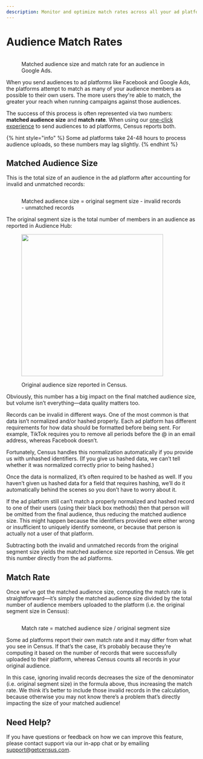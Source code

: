```yaml
---
description: Monitor and optimize match rates across all your ad platforms in Audience Hub
---
```


# Audience Match Rates

<figure><img src="../../.gitbook/assets/match rates 2.png" alt=""><figcaption><p>Matched audience size and match rate for an audience in Google Ads.</p></figcaption></figure>

When you send audiences to ad platforms like Facebook and Google Ads, the platforms attempt to match as many of your audience members as possible to their own users. The more users they're able to match, the greater your reach when running campaigns against those audiences.

The success of this process is often represented via two numbers: **matched audience size** and **match rate**_._ When using our [one-click experience](../syncing-segments.md#one-click-experience-for-a-d-platforms) to send audiences to ad platforms, Census reports both.

{% hint style="info" %}
Some ad platforms take 24-48 hours to process audience uploads, so these numbers may lag slightly.
{% endhint %}

## Matched Audience Size

This is the total size of an audience in the ad platform after accounting for invalid and unmatched records:

<figure><img src="https://lh7-us.googleusercontent.com/ILe8lQzEbZjDbgDTxdEiKt1Qx26jsU_ar1A3X4HYK2GUS7yytasg8F3RQ_hrOQqtiAnc-yOOaCzlge1LaiFlvWb9wtd-uzcNIpLfIf6nlpgZNC9yPWrf4NuLY_hABPyrdGYn_qK-Np4JGrn6VC5AarY" alt=""><figcaption><p>Matched audience size = original segment size - invalid records - unmatched records</p></figcaption></figure>

The original segment size is the total number of members in an audience as reported in Audience Hub:

<figure><img src="https://lh7-us.googleusercontent.com/Z_b6wlipQZl0BZhpyw61haGdghxW9JHXNZLiOaucYZ8gWC51oeTM6NdV6SmetL_Upz03gbKi_kcKiL7BVRwSn4t4qCC2DfRJOG9dBM3ZmhUfrsJ-8Bm_xhgBOct_kWofzjy68U3ntcUMFLFcIqzFTWE" alt="" width="375"><figcaption><p>Original audience size reported in Census.</p></figcaption></figure>

Obviously, this number has a big impact on the final matched audience size, but volume isn’t everything—data quality matters too.

Records can be invalid in different ways. One of the most common is that data isn’t normalized and/or hashed properly. Each ad platform has different requirements for how data should be formatted before being sent. For example, TikTok requires you to remove all periods before the @ in an email address, whereas Facebook doesn’t.

Fortunately, Census handles this normalization automatically if you provide us with unhashed identifiers. (If you give us hashed data, we can’t tell whether it was normalized correctly prior to being hashed.)

Once the data is normalized, it’s often required to be hashed as well. If you haven’t given us hashed data for a field that requires hashing, we’ll do it automatically behind the scenes so you don’t have to worry about it.

If the ad platform still can’t match a properly normalized and hashed record to one of their users (using their black box methods) then that person will be omitted from the final audience, thus reducing the matched audience size. This might happen because the identifiers provided were either wrong or insufficient to uniquely identify someone, or because that person is actually not a user of that platform.

Subtracting both the invalid and unmatched records from the original segment size yields the matched audience size reported in Census. We get this number directly from the ad platforms.

## Match Rate

Once we’ve got the matched audience size, computing the match rate is straightforward—it’s simply the matched audience size divided by the total number of audience members uploaded to the platform (i.e. the original segment size in Census):

<figure><img src="https://lh7-us.googleusercontent.com/tTu838F4wozoVuLVHO4QLIaR2Ya2KOHmgN_k3PH3CH-6Je_jWWEvCq9YUVvKra7XmLqUXo93RYKDXI-Hoev5wmQnIh9S0FoxHXepP4uOApb0GhC_blRkMq1blqNW_ndoTNoj2lspkuLxIOuDTms-Udc" alt=""><figcaption><p>Match rate = matched audience size / original segment size</p></figcaption></figure>

Some ad platforms report their own match rate and it may differ from what you see in Census. If that’s the case, it’s probably because they’re computing it based on the number of records that were successfully uploaded to their platform, whereas Census counts all records in your original audience.

In this case, ignoring invalid records decreases the size of the denominator (i.e. original segment size) in the formula above, thus increasing the match rate. We think it’s better to include those invalid records in the calculation, because otherwise you may not know there’s a problem that’s directly impacting the size of your matched audience!

## Need Help?

If you have questions or feedback on how we can improve this feature, please contact support via our in-app chat or by emailing [support@getcensus.com](mailto:support@getcensus.com).
